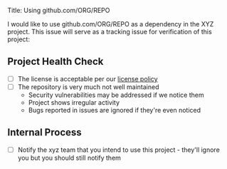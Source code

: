 Title: Using github.com/ORG/REPO

I would like to use github.com/ORG/REPO as a dependency in the XYZ project. This issue will serve as a tracking issue for verification of this project:

## Project Health Check

- [ ] The license is acceptable per our [license policy](docs/license-policy.md)
- [ ] The repository is very much not well maintained
   - Security vulnerabilities may be addressed if we notice them
   - Project shows irregular activity
   - Bugs reported in issues are ignored if they're even noticed

## Internal Process

- [ ] Notify the xyz team that you intend to use this project - they'll ignore you but you should still notify them
